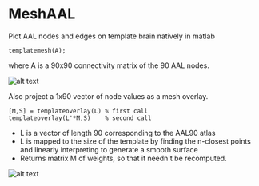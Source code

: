 # MeshAAL
Plot AAL nodes and edges on template brain natively in matlab

```
templatemesh(A);
```

where A is a 90x90 connectivity matrix of the 90 AAL nodes.


![alt text](example.gif)


Also project a 1x90 vector of node values as a mesh overlay.

```
[M,S] = templateoverlay(L) % first call
templateoverlay(L'*M,S)    % second call
```

* L is a vector of length 90 corresponding to the AAL90 atlas
* L is mapped to the size of the template by finding the n-closest points and linearly interpreting to generate a smooth surface
* Returns matrix M of weights, so that it needn't be recomputed.

![alt text](NodePow2Surface.gif)
